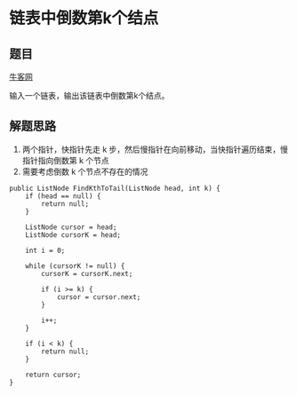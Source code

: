 # 链表中倒数第k个结点

## 题目

[牛客网](https://www.nowcoder.com/practice/529d3ae5a407492994ad2a246518148a?tpId=13&tqId=11167&rp=1&ru=%2Fta%2Fcoding-interviews&qru=%2Fta%2Fcoding-interviews%2Fquestion-ranking&tPage=1)

输入一个链表，输出该链表中倒数第k个结点。

## 解题思路

  1. 两个指针，快指针先走 k 步，然后慢指针在向前移动，当快指针遍历结束，慢指针指向倒数第 k 个节点
  2. 需要考虑倒数 k 个节点不存在的情况

```
public ListNode FindKthToTail(ListNode head, int k) {
    if (head == null) {
        return null;
    }

    ListNode cursor = head;
    ListNode cursorK = head;

    int i = 0;

    while (cursorK != null) {
        cursorK = cursorK.next;

        if (i >= k) {
            cursor = cursor.next;
        }

        i++;
    }

    if (i < k) {
        return null;
    }

    return cursor;
}
```
